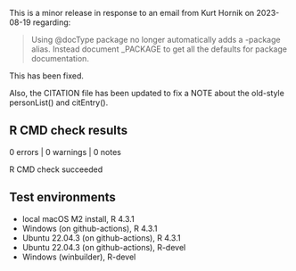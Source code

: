 This is a minor release in response to an email from Kurt Hornik on 2023-08-19
regarding:

> Using @docType package no longer automatically adds a -package alias.
>  Instead document _PACKAGE to get all the defaults for package
>  documentation.

This has been fixed.

Also, the CITATION file has been updated to fix a NOTE about the old-style
personList() and citEntry().

## R CMD check results

0 errors | 0 warnings | 0 notes

R CMD check succeeded

## Test environments

* local macOS M2 install, R 4.3.1
* Windows (on github-actions), R 4.3.1
* Ubuntu 22.04.3 (on github-actions), R 4.3.1
* Ubuntu 22.04.3 (on github-actions), R-devel
* Windows (winbuilder), R-devel
